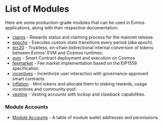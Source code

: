 <!--
order: 0
-->

# List of Modules

Here are some production-grade modules that can be used in Evmos applications, along with their respective documentation:

- [claims](claims/spec/README.md) - Rewards status and claiming process for the mainnet release.
- [epochs](epochs/spec/README.md) - Executes custom state transitions every period (*aka* epoch).
- [erc20](erc20/spec/README.md) - Trustless, on-chain bidirectional internal conversion of tokens between Evmos' EVM and Cosmos runtimes.
- [evm](https://github.com/tharsis/ethermint/blob/main/x/evm/spec/README.md) - Smart Contract deployment and execution on Cosmos
- [feemarket](https://github.com/tharsis/ethermint/blob/main/x/feemarket/spec/README.md) - Fee market implementation based on the EIP1559 specification.
- [incentives](incentives/spec/README.md) - Incentivize user interaction with governance-approved smart contracts.
- [inflation](inflation/spec/README.md) - Mint tokens and allocate them to staking rewards, usage incentives and community pool.
- [vesting](vesting/spec/README.md) - Vesting accounts with lockup and clawback capabilities.

### Module Accounts
- [Module Accounts](MODULEACCOUNTS.md) - A table of module wallet addresses and permissions.
